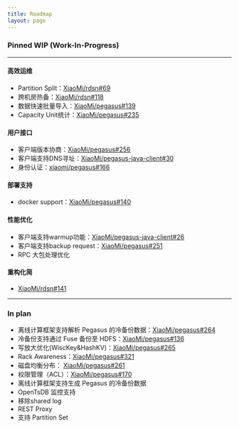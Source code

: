 ```yaml
---
title: Roadmap
layout: page
---
```


### Pinned WIP (Work-In-Progress)

-----

#### 高效运维

* Partition Split：[XiaoMi/rdsn#69](https://github.com/XiaoMi/rdsn/issues/69)
* 跨机房热备：[XiaoMi/rdsn#118](https://github.com/XiaoMi/rdsn/pull/118)
* 数据快速批量导入：[XiaoMi/pegasus#139](https://github.com/XiaoMi/pegasus/issues/139)
* Capacity Unit统计：[XiaoMi/pegasus#235](https://github.com/XiaoMi/pegasus/issues/235)

#### 用户接口

* 客户端版本协商：[XiaoMi/pegasus#256](https://github.com/XiaoMi/pegasus/issues/256)
* 客户端支持DNS寻址：[XiaoMi/pegasus-java-client#30](https://github.com/XiaoMi/pegasus-java-client/issues/30)
* 身份认证：[xiaomi/pegasus#166](https://github.com/xiaomi/pegasus/issues/166)

#### 部署支持

* docker support：[XiaoMi/pegasus#140](https://github.com/XiaoMi/pegasus/issues/140)

#### 性能优化

* 客户端支持warmup功能：[XiaoMi/pegasus-java-client#26](https://github.com/XiaoMi/pegasus-java-client/issues/26)
* 客户端支持backup request：[XiaoMi/pegasus#251](https://github.com/XiaoMi/pegasus/issues/251)
* RPC 大包处理优化

#### 重构化简

* [XiaoMi/rdsn#141](https://github.com/XiaoMi/rdsn/issues/141)

-----

### In plan

* 离线计算框架支持解析 Pegasus 的冷备份数据：[XiaoMi/pegasus#264](https://github.com/XiaoMi/pegasus/issues/264)
* 冷备份支持通过 Fuse 备份至 HDFS：[XiaoMi/pegasus#136](https://github.com/XiaoMi/pegasus/issues/136)
* 写放大优化(WiscKey&HashKV)：[XiaoMi/pegasus#265](https://github.com/XiaoMi/pegasus/issues/265)
* Rack Awareness：[XiaoMi/pegasus#321](https://github.com/XiaoMi/pegasus/issues/321)
* 磁盘均衡分布： [XiaoMi/pegasus#261](https://github.com/XiaoMi/pegasus/issues/261)
* 权限管理（ACL）：[XiaoMi/pegasus#170](https://github.com/XiaoMi/pegasus/issues/170)
* 离线计算框架支持生成 Pegasus 的冷备份数据
* OpenTsDB 监控支持
* 移除shared log
* REST Proxy
* 支持 Partition Set
